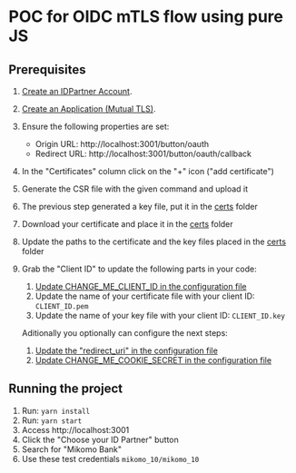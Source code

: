 # POC for OIDC mTLS flow using pure JS

## Prerequisites

1. [Create an IDPartner Account](https://console.idpartner.com).
1. [Create an Application (Mutual TLS)](https://docs.idpartner.com/documentation/relying-party-user-guide/registering-your-app#create-an-application).
1. Ensure the following properties are set:
   - Origin URL: http://localhost:3001/button/oauth
   - Redirect URL: http://localhost:3001/button/oauth/callback
1. In the "Certificates" column click on the "+" icon ("add certificate")
1. Generate the CSR file with the given command and upload it
1. The previous step generated a key file, put it in the [certs](./certs) folder
1. Download your certificate and place it in the [certs](./certs) folder
1. Update the paths to the certificate and the key files placed in the [certs](./certs) folder
1. Grab the "Client ID" to update the following parts in your code:
   1. [Update CHANGE_ME_CLIENT_ID in the configuration file](./config.json)
   1. Update the name of your certificate file with your client ID: `CLIENT_ID.pem`
   1. Update the name of your key file with your client ID: `CLIENT_ID.key`

   Aditionally you optionally can configure the next steps:
   1. [Update the "redirect_uri" in the configuration file](./config.json)
   1. [Update CHANGE_ME_COOKIE_SECRET in the configuration file](./config.json)

## Running the project

1. Run: `yarn install`
1. Run: `yarn start`
1. Access http://localhost:3001
1. Click the "Choose your ID Partner" button
1. Search for "Mikomo Bank"
1. Use these test credentials `mikomo_10/mikomo_10`
